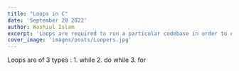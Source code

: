 ```yaml
---
title: "Loops in C"
date: 'September 28 2022'
author: Washiul Islam
excerpt: 'Loops are required to run a particular codebase in order to execute a certain task'
cover_image: 'images/posts/Loopers.jpg'
---
```


Loops are of 3 types :
    1. while
    2. do while
    3. for